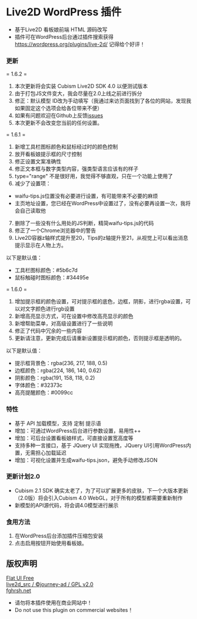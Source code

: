 # Live2D WordPress 插件

- 基于Live2D 看板娘前端 HTML 源码改写
- 插件可在WordPress后台通过插件搜索获得 https://wordpress.org/plugins/live-2d/ 记得给个好评！

### 更新

= 1.6.2 =

1. 本次更新将会实装 Cubism Live2D SDK 4.0 以便测试版本
2. 由于打包JS文件变大，我会尽量在2.0上线之前进行拆分
3. 修正：默认模型 ID改为手动填写（我通过来访页面找到了各位的网站，发现我如果固定这个选项会给各位带来不便）
4. 如果有问题欢迎在Github上反馈[issues](https://github.com/jiangweifang/wp-live2d/issues)
5. 本次更新不会改变您当前的任何设置。

= 1.6.1 =

1. 新增工具栏图标颜色和鼠标经过时的颜色控制
2. 放开看板娘提示框的尺寸控制
3. 修正设置文案准确性
4. 修正文本框与数字类型内容，强类型语言应该有的样子
5. type="range" 不是很好用，我觉得不够直观，只在一个功能上使用了
6. 减少了设置项：
- waifu-tips.js位置没有必要进行设置，有可能带来不必要的麻烦
- 主页地址设置，您已经在WordPress中设置过了，没有必要再设置一次，我将会自己读取他
7. 删除了一些没有什么用处的JS判断，精简waifu-tips.js的代码
8. 修正了一个Chrome浏览器中的警告
9. Live2D容器z轴样式提升至20，Tips的z轴提升至21，从视觉上可以看出消息提示显示在人物上方。

以下是默认值：
- 工具栏图标颜色：#5b6c7d
- 鼠标触碰时图标颜色：#34495e

= 1.6.0 =

1. 增加提示框的颜色设置，可对提示框的底色，边框，阴影，进行rgba设置，可以对文字颜色进行rgb设置
2. 新增高亮显示方式，可在设置中修改高亮显示的颜色
3. 新增帮助菜单，对高级设置进行了一些说明
4. 修正了代码中冗余的一些内容
5. 更新请注意，更新完成后请重新设置提示框的颜色，否则提示框是透明的。

以下是默认值：
- 提示框背景色：rgba(236, 217, 188, 0.5)
- 边框颜色：rgba(224, 186, 140, 0.62)
- 阴影颜色：rgba(191, 158, 118, 0.2)
- 字体颜色：#32373c
- 高亮提醒颜色：#0099cc

### 特性

- 基于 API 加载模型，支持 定制 提示语
- 增加：可通过WordPress后台进行参数设置，易用性++
- 增加：可后台设置看板娘样式，可直接设置宽高度等
- 支持多种一言接口，基于 JQuery UI 实现拖拽，JQuery UI引用WordPress内置，无需担心加载延迟
- 增加：可视化设置并生成waifu-tips.json，避免手动修改JSON

### 更新计划2.0

- Cubism 2.1 SDK 确实太老了，为了可以扩展更多的皮肤，下一个大版本更新（2.0版）将会引入Cubism 4.0 WebGL，对于所有的模型都需要重新制作
- 新模型的API源代码，将会调4.0模型进行展示

### 食用方法

1. 在WordPress后台添加插件压缩包安装
2. 点击启用按钮开始使用看板娘。


## 版权声明

[Flat UI Free][1]  
[live2d_src / ©journey-ad / GPL v2.0][2]  
[fghrsh.net][3]  

  [1]: https://designmodo.com/flat-free/ "Flat UI Free"
  [2]: https://github.com/journey-ad/live2d_src "基于 #fea64e4 的修改版"
  [3]: https://www.fghrsh.net/post/123.html "fghrsh.net"
  
- 请勿将本插件使用在商业网站中！
- Do not use this plugin on commercial websites！
